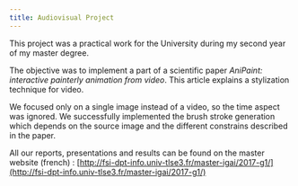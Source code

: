 ```yaml
---
title: Audiovisual Project
---
```


This project was a practical work for the University during my second year of my master degree.

The objective was to implement a part of a scientific paper *AniPaint: interactive painterly animation from video*. This article explains a stylization technique for video.

We focused only on a single image instead of a video, so the time aspect was ignored. We successfully implemented the brush stroke generation which depends on the source image and the different constrains described in the paper.

All our reports, presentations and results can be found on the master website (french) : [http://fsi-dpt-info.univ-tlse3.fr/master-igai/2017-g1/](http://fsi-dpt-info.univ-tlse3.fr/master-igai/2017-g1/)
